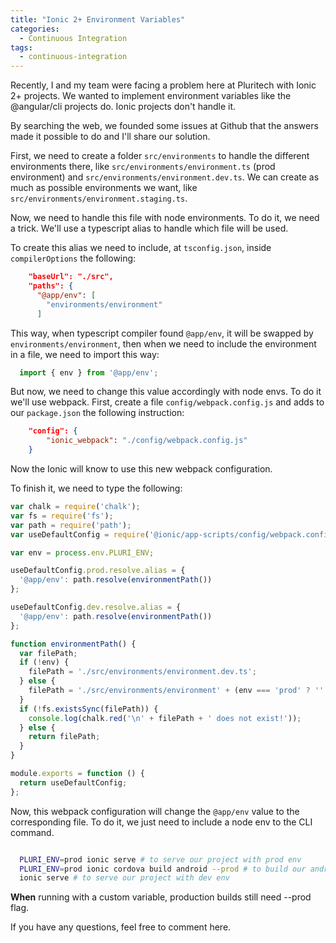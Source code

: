 ```yaml
---
title: "Ionic 2+ Environment Variables"
categories:
  - Continuous Integration
tags:
  - continuous-integration
---
```


Recently, I and my team were facing a problem here at Pluritech with Ionic 2+ projects. We wanted to implement environment variables like the @angular/cli projects do. Ionic projects don't handle it.

By searching the web, we founded some issues at Github that the answers made it possible to do and I'll share our solution.

First, we need to create a folder ``src/environments`` to handle the different environments there, like ``src/environments/environment.ts`` (prod environment) and ``src/environments/environment.dev.ts``. We can create as much as possible environments we want, like ``src/environments/environment.staging.ts``.

Now, we need to handle this file with node environments. To do it, we need a trick. We'll use a typescript alias to handle which file will be used.

To create this alias we need to include, at ``tsconfig.json``, inside ``compilerOptions`` the following:

```json
    "baseUrl": "./src",
    "paths": {
      "@app/env": [
        "environments/environment"
      ]
```

This way, when typescript compiler found ``@app/env``, it will be swapped by ``environments/environment``, then when we need to include the environment in a file, we need to import this way:

```typescript
  import { env } from '@app/env';
```

But now, we need to change this value accordingly with node envs. To do it we'll use webpack. First, create a file ``config/webpack.config.js`` and adds to our ``package.json`` the following instruction:

```json
    "config": {
        "ionic_webpack": "./config/webpack.config.js"
    }
```

Now the Ionic will know to use this new webpack configuration.

To finish it, we need to type the following:

```js
var chalk = require('chalk');
var fs = require('fs');
var path = require('path');
var useDefaultConfig = require('@ionic/app-scripts/config/webpack.config.js');

var env = process.env.PLURI_ENV;

useDefaultConfig.prod.resolve.alias = {
  '@app/env': path.resolve(environmentPath())
};

useDefaultConfig.dev.resolve.alias = {
  '@app/env': path.resolve(environmentPath())
};

function environmentPath() {
  var filePath;
  if (!env) {
    filePath = './src/environments/environment.dev.ts';
  } else {
    filePath = './src/environments/environment' + (env === 'prod' ? '' : '.' + env) + '.ts';
  }
  if (!fs.existsSync(filePath)) {
    console.log(chalk.red('\n' + filePath + ' does not exist!'));
  } else {
    return filePath;
  }
}

module.exports = function () {
  return useDefaultConfig;
};

```

Now, this webpack configuration will change the ``@app/env`` value to the corresponding file. To do it, we just need to include a node env to the CLI command.

```bash

  PLURI_ENV=prod ionic serve # to serve our project with prod env
  PLURI_ENV=prod ionic cordova build android --prod # to build our android project with prod env
  ionic serve # to serve our project with dev env

```

<strong>When</strong> running with a custom variable, production builds still need --prod flag.


If you have any questions, feel free to comment here.